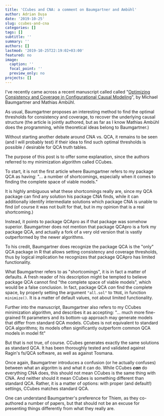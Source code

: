 ```yaml
---
title: 'CCubes and CNA: a comment on Baumgartner and Ambühl'
author: Adrian Dușa
date: '2019-10-25'
slug: ccubes-and-cna
categories: []
tags: []
subtitle: ''
summary: ''
authors: []
lastmod: '2019-10-25T22:19:02+03:00'
featured: no
image:
  caption: ''
  focal_point: ''
  preview_only: no
projects: []
---
```


I've recently came across a recent manuscript called called "[Optimizing Consistency and Coverage in Configurational Causal Modeling](https://people.uib.no/mba110/docs/ConCovOpt.pdf)", by Michael Baumgartner and Mathias Ambühl.

As usual, Baumgartner proposes an interesting method to find the optimal thresholds for consistency and coverage, to recover the underlying causal structure (the article is jointly authored, but as far as I know Mathias Ambühl does the programming, while theoretical ideas belong to Baumgartner.)

Without starting another debate around CNA vs. QCA, it remains to be seen (and I will probably test) if their idea to find such optimal thresholds is possible / desirable for QCA truth tables.

The purpose of this post is to offer some explanation, since the authors referred to my minimization algorithm called CCubes.

To start, it is not the first article where Baumgartner refers to my package QCA as having: "... a number of shortcomings, especially when it comes to finding the complete space of viable models."

It is highly ambiguous what these shortcomings really are, since my QCA package can find any solution his package CNA finds, while it can additionally identify intermediate solutions which package CNA is unable to find (of course it was not built for that, but in my opinion that is a real shortcoming.)

Instead, it points to package QCApro as if that package was somehow superior. Baumgartner does not mention that package QCApro is a fork my package QCA, and actually a fork of a very old version that is vastly outperformed by the newer algorithms.

To his credit, Baumgartner does recognize the package QCA is the "only" QCA package in R that allows setting consistency and coverage thresholds, thus by logical implication he recognizes that package QCApro has limited functionality.

What Baumgartner refers to as "shortcomings", it is in fact a matter of defaults. A fresh reader of his description might be tempted to believe package QCA cannot find "the complete space of viable models", which would be a false conclusion. In fact, package QCA *can* find the complete space, by properly setting the argument `"all.sol"` to `TRUE`, in function `minimize()`. It is a matter of default values, not about limited functionality.

Further into the manuscript, Baumgartner also refers to my CCubes minimization algorithm, and describes it as accepting: 
"... much more fine-grained fit parameters and its bottom-up approach may generate models that differ from standard QCA models. CCubes is not equivalent to standard QCA algorithms; its models often significantly outperform common QCA models in model fit"

But that is not true, of course. CCubes generates exactly the same solutions as standard QCA. It has been thoroughly tested and validated against Ragin's fs/QCA software, as well as against Tosmana.

Once again, Baumgartner introduces a confusion (or he actually confuses) between what an algoritm is and what it can do. While CCubes ***can*** do everything CNA does, this should not mean CCubes is the same thing with CNA. And neither should it mean CCubes is something different than standard QCA. Rather, it is a matter of options: with proper (and default!) settings, CCubes matches standard QCA.

One can understand Baumgartner's preference for Thiem, as they co-authored a number of papers, but that should not be an excuse for presenting things differently from what they really are.
